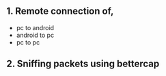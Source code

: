 
## 1. Remote connection of,
- pc to android 
- android to pc
- pc to pc

## 2. Sniffing packets using bettercap